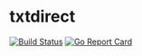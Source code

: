 # txtdirect

[![Build Status](https://travis-ci.org/txtdirect/txtdirect.svg?branch=master)](https://travis-ci.org/txtdirect/txtdirect)
[![Go Report Card](https://goreportcard.com/badge/github.com/txtdirect/txtdirect)](https://goreportcard.com/report/github.com/txtdirect/txtdirect)